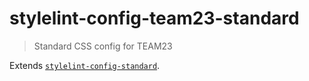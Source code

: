 # stylelint-config-team23-standard

> Standard CSS config for TEAM23

Extends [`stylelint-config-standard`](https://github.com/stylelint/stylelint-config-standard).
